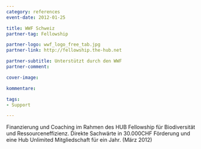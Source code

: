 ```yaml
---
category: references
event-date: 2012-01-25

title: WWF Schweiz
partner-tag: Fellowship

partner-logo: wwf_logo_free_tab.jpg
partner-link: http://fellowship.the-hub.net

partner-subtitle: Unterstützt durch den WWF
partner-comment:

cover-image: 

kommentare:

tags:
- Support

---
```


Finanzierung und Coaching im Rahmen des HUB Fellowship für Biodiversität und Ressourceneffizienz. Direkte Sachwärte in 30.000CHF Förderung und eine Hub Unlimited Mitgliedschaft für ein Jahr. (März 2012)